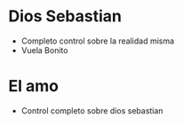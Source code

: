 # Dios Sebastian

* Completo control sobre la realidad misma
* Vuela Bonito

# El amo

* Control completo sobre dios sebastian
